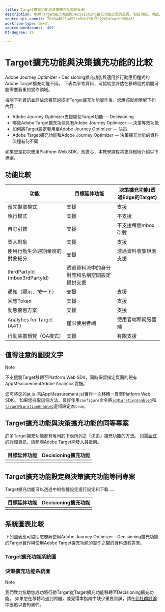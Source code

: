 ```yaml
---
title: Target擴充功能與決策擴充功能的比較
description: 瞭解Target擴充功能與Decisioning擴充功能之間的差異，包括功能、功能、設定和資料流程。
source-git-commit: 78d04d625aa55ce5eb76615c220b49aefd958431
workflow-type: tm+mt
source-wordcount: '469'
ht-degree: 1%

---
```


# Target擴充功能與決策擴充功能的比較

Adobe Journey Optimizer - Decisioning擴充功能與適用於行動應用程式的Adobe Target擴充功能不同。 下表為參考資料，可協助您評估在移轉程式期間可能需要著重的實作領域。

檢閱下列資訊並評估您目前的技術Target擴充功能實作後，您應該就能瞭解下列內容：

- Adobe Journey Optimizer支援哪些Target功能 — Decisioning
- 哪些Adobe Target擴充功能具有Adobe Journey Optimizer — 決策等效功能
- 如何將Target設定套用至Adobe Journey Optimizer — 決策
- Adobe Target擴充功能和Adobe Journey Optimizer — 決策擴充功能的資料流程有何不同

如果您是初次使用Platform Web SDK，別擔心，本教學課程將更詳細地介紹以下專案。

## 功能比較

| 功能 | 目標延伸功能 | 決策擴充功能(透過Edge的Target) |
|---|---|---|
| 預先擷取模式 | 支援 | 支援 |
| 執行模式 | 支援 | 不支援 |
| 自訂引數 | 支援 | 不支援每個mbox引數 |
| 登入對象 | 支援 | 支援 |
| 使用行動生命週期量度的對象細分 | 支援 | 透過資料收集規則支援 |
| thirdPartyId (mbox3rdPartyId) | 透過資料流中的身分對應和名稱空間設定提供支援 |
| 通知（顯示、按一下） | 支援 | 支援 |
| 回應Token | 支援 | 支援 |
| 動態優惠方案 | 支援 | 支援 |
| Analytics for Target (A4T) | 僅限使用者端 | 使用者端和伺服器端 |
| 行動裝置預覽（QA模式） | 支援 | 有限支援 |



## 值得注意的圖說文字

>[!NOTE]
>
>不支援將Target移轉至Platform Web SDK，同時保留指定頁面的現有AppMeasurementAdobe Analytics實施。
>
> 您可將您的at.js (和AppMeasurement.js)實作一次移轉一頁至Platform Web SDK。 如果您採取這個方法，最好使用`configure`命令將[`idMigrationEnabled`](https://experienceleague.adobe.com/docs/experience-platform/edge/fundamentals/configuring-the-sdk.html#id-migration-enabled)和[`targetMigrationEnabled`](https://experienceleague.adobe.com/docs/experience-platform/edge/fundamentals/configuring-the-sdk.html#targetMigrationEnabled)選項設定為`true`。

## Target擴充功能與決策擴充功能的同等專案

許多Target擴充功能都有等同於下表所列之「決策」擴充功能的方法。 如需[函式](https://developer.adobe.com/target/implement/client-side/atjs/atjs-functions/atjs-functions/)的詳細資訊，請參閱Adobe Target開發人員指南。

| 目標延伸功能 | Decisioning擴充功能 |
| --- | --- | 
| |  |

## Target擴充功能設定與決策擴充功能等同專案

Target擴充功能可以透過中的各種設定進行設定和下載……

| 目標延伸功能 | Decisioning擴充功能 |
| --- | --- | 
| |  |


## 系統圖表比較

下列圖表應可協助您瞭解使用Adobe Journey Optimizer - Decisioning擴充功能的Target實作與使用Adobe Target擴充功能的實作之間的資料流程差異。

### Target擴充功能系統圖



### 決策擴充功能系統圖




>[!NOTE]
>
>我們致力協助您成功將行動Target從Target擴充功能移轉至Decisioning擴充功能。 如果您在移轉時遇到問題，或覺得本指南中缺少重要資訊，請在[此社群討論](https://experienceleaguecommunities.adobe.com/t5/adobe-experience-platform-data/tutorial-discussion-migrate-target-from-at-js-to-web-sdk/m-p/575587#M463)中張貼以告知我們。
